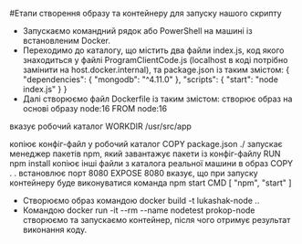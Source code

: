 #Етапи створення образу та контейнеру для запуску нашого скрипту
- Запускаємо командний рядок або PowerShell на машині із встановленим Docker.
- Переходимо до каталогу, що містить два файли index.js, код якого знаходиться у файлі ProgramClientCode.js (localhost в коді потрібно замінити на host.docker.internal), та package.json із таким змістом:
{
  "dependencies": {
    "mongodb": "^4.11.0"
  },
  "scripts": {
    "start": "node index.js"
  }
}
- Далі створюємо файл Dockerfile із таким змістом:
створює образ на основі образу node:16
FROM node:16

вказує робочий каталог
WORKDIR /usr/src/app

копіює конфіг-файл у робочий каталог
COPY package.json ./
запускає менеджер пакетів npm, який завантажує пакети із конфіг-файлу
RUN npm install
копіює інші файли з каталога реальної машини в образ
COPY . .
встановлює порт 8080
EXPOSE 8080
вказує, що при запуску контейнеру буде виконуватися команда npm start
CMD [ "npm", "start" ]
- Створюємо образ командою docker build -t lukashak-node ..
- Командою docker run -it --rm --name nodetest prokop-node створюємо та запускаємо контейнер, після чого отримує результат виконання коду.
